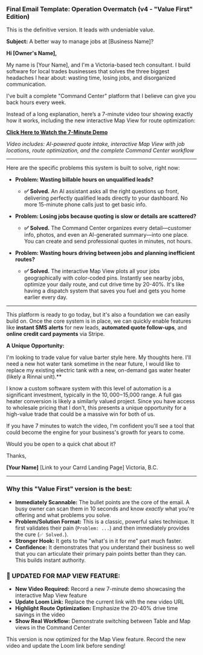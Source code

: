 ### **Final Email Template: Operation Overmatch (v4 - "Value First" Edition)**

This is the definitive version. It leads with undeniable value.

**Subject:** A better way to manage jobs at [Business Name]?

**Hi [Owner's Name],**

My name is [Your Name], and I'm a Victoria-based tech consultant. I build software for local trades businesses that solves the three biggest headaches I hear about: wasting time, losing jobs, and disorganized communication.

I've built a complete "Command Center" platform that I believe can give you back hours every week.

Instead of a long explanation, here’s a 7-minute video tour showing exactly how it works, including the new interactive Map View for route optimization:

**[Click Here to Watch the 7-Minute Demo](https://www.loom.com/share/4427a5fad19342debfd0b47e27c39ff5)**

*Video includes: AI-powered quote intake, interactive Map View with job locations, route optimization, and the complete Command Center workflow*

---

Here are the specific problems this system is built to solve, right now:

*   **Problem: Wasting billable hours on unqualified leads?**
    *   **✅ Solved.** An AI assistant asks all the right questions up front, delivering perfectly qualified leads directly to your dashboard. No more 15-minute phone calls just to get basic info.

*   **Problem: Losing jobs because quoting is slow or details are scattered?**
    *   **✅ Solved.** The Command Center organizes every detail—customer info, photos, and even an AI-generated summary—into one place. You can create and send professional quotes in minutes, not hours.

*   **Problem: Wasting hours driving between jobs and planning inefficient routes?**
    *   **✅ Solved.** The interactive Map View plots all your jobs geographically with color-coded pins. Instantly see nearby jobs, optimize your daily route, and cut drive time by 20-40%. It's like having a dispatch system that saves you fuel and gets you home earlier every day.

---

This platform is ready to go today, but it's also a foundation we can easily build on. Once the core system is in place, we can quickly enable features like **instant SMS alerts** for new leads, **automated quote follow-ups**, and **online credit card payments** via Stripe.

**A Unique Opportunity:**

I'm looking to trade value for value barter style here. My thoughts here.  I'll need a new hot water tank sometime in the near future, I would like to replace my existing electric tank with a new, on-demand gas water heater (likely a Rinnai unit).**

I know a custom software system with this level of automation is a significant investment, typically in the $10,000-$15,000 range. A full gas heater conversion is likely a similarly valued project. Since you have access to wholesale pricing that I don't, this presents a unique opportunity for a high-value trade that could be a massive win for both of us.

If you have 7 minutes to watch the video, I'm confident you'll see a tool that could become the engine for your business's growth for years to come.

Would you be open to a quick chat about it?

Thanks,

**[Your Name]**
[Link to your Carrd Landing Page]
Victoria, B.C.

---

### **Why this "Value First" version is the best:**

*   **Immediately Scannable:** The bullet points are the core of the email. A busy owner can scan them in 10 seconds and know *exactly* what you're offering and what problems you solve.
*   **Problem/Solution Format:** This is a classic, powerful sales technique. It first validates their pain (`Problem: ...`) and then immediately provides the cure (`✅ Solved.`).
*   **Stronger Hook:** It gets to the "what's in it for me" part much faster.
*   **Confidence:** It demonstrates that you understand their business so well that you can articulate their primary pain points better than they can. This builds instant authority.

### **🎯 UPDATED FOR MAP VIEW FEATURE:**

*   **New Video Required:** Record a new 7-minute demo showcasing the interactive Map View feature
*   **Update Loom Link:** Replace the current link with the new video URL
*   **Highlight Route Optimization:** Emphasize the 20-40% drive time savings in the video
*   **Show Real Workflow:** Demonstrate switching between Table and Map views in the Command Center

This version is now optimized for the Map View feature. Record the new video and update the Loom link before sending!